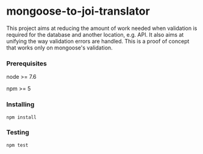 # mongoose-to-joi-translator

This project aims at reducing the amount of work needed when validation is required for the database and another location, e.g. API. It also aims at unifying the way validation errors are handled. This is a proof of concept that works only on mongoose's validation.

### Prerequisites

node >= 7.6

npm >= 5


### Installing

```
npm install
```

### Testing

```
npm test
```
